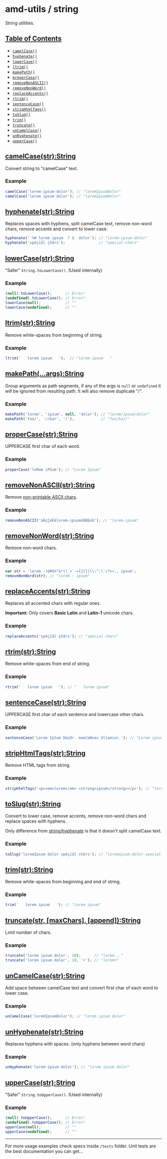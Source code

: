 # amd-utils / string #

String utilities.


## <a href="#toc" name="toc">Table of Contents</a>

 - [`camelCase()`](#camelCase)
 - [`hyphenate()`](#hyphenate)
 - [`lowerCase()`](#lowerCase)
 - [`ltrim()`](#ltrim)
 - [`makePath()`](#makePath)
 - [`properCase()`](#properCase)
 - [`removeNonASCII()`](#removeNonASCII)
 - [`removeNonWord()`](#removeNonWord)
 - [`replaceAccents()`](#replaceAccents)
 - [`rtrim()`](#rtrim)
 - [`sentenceCase()`](#sentenceCase)
 - [`stripHtmlTags()`](#stripHtmlTags)
 - [`toSlug()`](#toSlug)
 - [`trim()`](#trim)
 - [`truncate()`](#truncate)
 - [`unCamelCase()`](#unCamelCase)
 - [`unHyphenate()`](#unHyphenate)
 - [`upperCase()`](#upperCase)



## <a href="#camelCase" name="camelCase">camelCase(str):String</a>

Convert string to "camelCase" text.

### Example

```js
camelCase('lorem-ipsum-dolor'); // "loremIpsumDolor"
camelCase('lorem ipsum dolor'); // "loremIpsumDolor"
```



## <a href="#hyphenate" name="hyphenate">hyphenate(str):String</a>

Replaces spaces with hyphens, split camelCase text, remove non-word chars, remove accents and convert to lower case.

```js
hyphenate(' %# lorem ipsum  ? $  dolor'); // "lorem-ipsum-dolor"
hyphenate('spéçïãl çhârs');               // "special-chars"
```



## <a href="#lowerCase" name="lowerCase">lowerCase(str):String</a>

"Safer" `String.toLowerCase()`. (Used internally)

### Example

```js
(null).toLowerCase();      // Error!
(undefined).toLowerCase(); // Error!
lowerCase(null);           // ""
lowerCase(undefined);      // ""
```



## <a href="#ltrim" name="ltrim">ltrim(str):String</a>

Remove white-spaces from beginning of string.

### Example

```js
ltrim('   lorem ipsum   ');  // "lorem ipsum   "
```



## <a href="#makePath" name="makePath">makePath(...args):String</a>

Group arguments as path segments, if any of the args is `null` or `undefined`
it will be ignored from resulting path. It will also remove duplicate "/".

### Example

```js
makePath('lorem', 'ipsum', null, 'dolor'); // "lorem/ipsum/dolor"
makePath('foo/', '//bar', '/');            // "foo/bar/"
```



## <a href="#properCase" name="properCase">properCase(str):String</a>

UPPERCASE first char of each word.

### Example

```js
properCase('loRem iPSum'); // "Lorem Ipsum"
```



## <a href="#removeNonASCII" name="removeNonASCII">removeNonASCII(str):String</a>

Remove [non-printable ASCII
chars](http://en.wikipedia.org/wiki/ASCII#ASCII_printable_characters).

### Example

```js
removeNonASCII('äÄçÇéÉêlorem-ipsumöÖÐþúÚ'); // "lorem-ipsum"
```



## <a href="#removeNonWord" name="removeNonWord">removeNonWord(str):String</a>

Remove non-word chars.

### Example

```js
var str = 'lorem ~!@#$%^&*()_+`-={}[]|\\:";\'/?><., ipsum';
removeNonWord(str); // "lorem - ipsum"
```



## <a href="#replaceAccents" name="replaceAccents">replaceAccents(str):String</a>

Replaces all accented chars with regular ones.

**Important:** Only covers **Basic Latin** and **Latin-1** unicode chars.

### Example

```js
replaceAccents('spéçïãl çhârs'); // "special chars"
```



## <a href="#rtrim" name="rtrim">rtrim(str):String</a>

Remove white-spaces from end of string.

### Example

```js
rtrim('   lorem ipsum   '); // "   lorem ipsum"
```



## <a href="#sentenceCase" name="sentenceCase">sentenceCase(str):String</a>

UPPERCASE first char of each sentence and lowercase other chars.

### Example

```js
sentenceCase('Lorem IpSum DoLOr. maeCeNnas Ullamcor.'); // "Lorem ipsum dolor. Maecennas ullamcor."
```



## <a href="#stripHtmlTags" name="stripHtmlTags">stripHtmlTags(str):String</a>

Remove HTML tags from string.

### Example

```js
stripHtmlTags('<p><em>lorem</em> <strong>ipsum</strong></p>'); // "lorem ipsum"
```



## <a href="#toSlug" name="toSlug">toSlug(str):String</a>

Convert to lower case, remove accents, remove non-word chars and replace spaces
with hyphens.

Only difference from [string/hyphenate](#hyphenate) is that it doesn't split
camelCase text.

### Example

```js
toSlug('loremIpsum dolor spéçïãl chârs'); // "loremipsum-dolor-special-chars"
```



## <a href="#trim" name="trim">trim(str):String</a>

Remove white-spaces from beginning and end of string.

### Example

```js
trim('   lorem ipsum   '); // "lorem ipsum"
```



## <a href="#truncate" name="truncate">truncate(str, [maxChars], [append]):String</a>

Limit number of chars.

### Example

```js
truncate('lorem ipsum dolor', 10);      // "lorem..."
truncate('lorem ipsum dolor', 10, '+'); // "lorem+"
```



## <a href="#unCamelCase" name="unCamelCase">unCamelCase(str):String</a>

Add space between camelCase text and convert first char of each word to lower
case.

### Example

```js
unCamelCase('loremIpsumDolor'); // "lorem ipsum dolor"
```


## <a href="#unHyphenate" name="unHyphenate">unHyphenate(str):String</a>

Replaces hyphens with spaces. (only hyphens between word chars)

### Example

```js
unHyphenate('lorem-ipsum-dolor'); // "lorem ipsum dolor"
```


## <a href="#upperCase" name="upperCase">upperCase(str):String</a>

"Safer" `String.toUpperCase()`. (Used internally)

### Example

```js
(null).toUpperCase();      // Error!
(undefined).toUpperCase(); // Error!
upperCase(null);           // ""
upperCase(undefined);      // ""
```

-------------------------------------------------------------------------------

For more usage examples check specs inside `/tests` folder. Unit tests are the
best documentation you can get...

